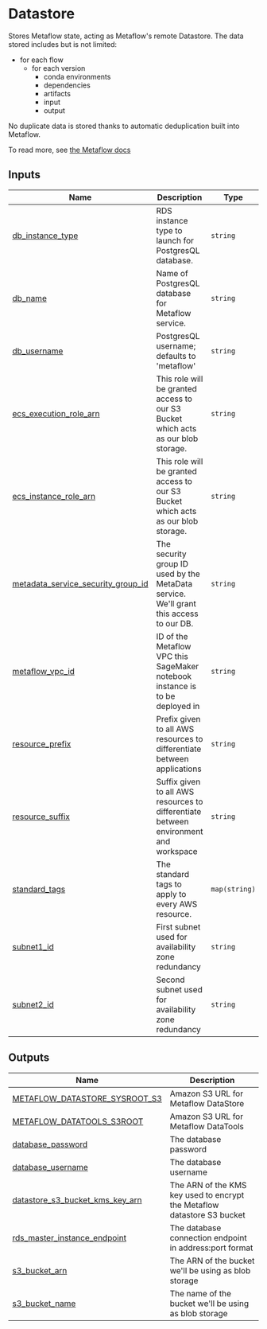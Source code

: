 # Datastore

Stores Metaflow state, acting as Metaflow's remote Datastore. The data stored includes but is not limited:

- for each flow
  - for each version
    - conda environments
    - dependencies
    - artifacts
    - input
    - output

No duplicate data is stored thanks to automatic deduplication built into Metaflow.

To read more, see [the Metaflow docs](https://docs.metaflow.org/metaflow-on-aws/metaflow-on-aws#datastore)

<!-- BEGIN_TF_DOCS -->
## Inputs

| Name | Description | Type | Default | Required |
|------|-------------|------|---------|:--------:|
| <a name="input_db_instance_type"></a> [db\_instance\_type](#input\_db\_instance\_type) | RDS instance type to launch for PostgresQL database. | `string` | `"db.t2.small"` | no |
| <a name="input_db_name"></a> [db\_name](#input\_db\_name) | Name of PostgresQL database for Metaflow service. | `string` | `"metaflow"` | no |
| <a name="input_db_username"></a> [db\_username](#input\_db\_username) | PostgresQL username; defaults to 'metaflow' | `string` | `"metaflow"` | no |
| <a name="input_ecs_execution_role_arn"></a> [ecs\_execution\_role\_arn](#input\_ecs\_execution\_role\_arn) | This role will be granted access to our S3 Bucket which acts as our blob storage. | `string` | n/a | yes |
| <a name="input_ecs_instance_role_arn"></a> [ecs\_instance\_role\_arn](#input\_ecs\_instance\_role\_arn) | This role will be granted access to our S3 Bucket which acts as our blob storage. | `string` | n/a | yes |
| <a name="input_metadata_service_security_group_id"></a> [metadata\_service\_security\_group\_id](#input\_metadata\_service\_security\_group\_id) | The security group ID used by the MetaData service. We'll grant this access to our DB. | `string` | n/a | yes |
| <a name="input_metaflow_vpc_id"></a> [metaflow\_vpc\_id](#input\_metaflow\_vpc\_id) | ID of the Metaflow VPC this SageMaker notebook instance is to be deployed in | `string` | n/a | yes |
| <a name="input_resource_prefix"></a> [resource\_prefix](#input\_resource\_prefix) | Prefix given to all AWS resources to differentiate between applications | `string` | n/a | yes |
| <a name="input_resource_suffix"></a> [resource\_suffix](#input\_resource\_suffix) | Suffix given to all AWS resources to differentiate between environment and workspace | `string` | n/a | yes |
| <a name="input_standard_tags"></a> [standard\_tags](#input\_standard\_tags) | The standard tags to apply to every AWS resource. | `map(string)` | n/a | yes |
| <a name="input_subnet1_id"></a> [subnet1\_id](#input\_subnet1\_id) | First subnet used for availability zone redundancy | `string` | n/a | yes |
| <a name="input_subnet2_id"></a> [subnet2\_id](#input\_subnet2\_id) | Second subnet used for availability zone redundancy | `string` | n/a | yes |

## Outputs

| Name | Description |
|------|-------------|
| <a name="output_METAFLOW_DATASTORE_SYSROOT_S3"></a> [METAFLOW\_DATASTORE\_SYSROOT\_S3](#output\_METAFLOW\_DATASTORE\_SYSROOT\_S3) | Amazon S3 URL for Metaflow DataStore |
| <a name="output_METAFLOW_DATATOOLS_S3ROOT"></a> [METAFLOW\_DATATOOLS\_S3ROOT](#output\_METAFLOW\_DATATOOLS\_S3ROOT) | Amazon S3 URL for Metaflow DataTools |
| <a name="output_database_password"></a> [database\_password](#output\_database\_password) | The database password |
| <a name="output_database_username"></a> [database\_username](#output\_database\_username) | The database username |
| <a name="output_datastore_s3_bucket_kms_key_arn"></a> [datastore\_s3\_bucket\_kms\_key\_arn](#output\_datastore\_s3\_bucket\_kms\_key\_arn) | The ARN of the KMS key used to encrypt the Metaflow datastore S3 bucket |
| <a name="output_rds_master_instance_endpoint"></a> [rds\_master\_instance\_endpoint](#output\_rds\_master\_instance\_endpoint) | The database connection endpoint in address:port format |
| <a name="output_s3_bucket_arn"></a> [s3\_bucket\_arn](#output\_s3\_bucket\_arn) | The ARN of the bucket we'll be using as blob storage |
| <a name="output_s3_bucket_name"></a> [s3\_bucket\_name](#output\_s3\_bucket\_name) | The name of the bucket we'll be using as blob storage |
<!-- END_TF_DOCS -->
